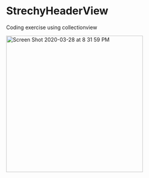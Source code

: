 # StrechyHeaderView

Coding exercise using collectionview 


<img width="368" alt="Screen Shot 2020-03-28 at 8 31 59 PM" src="https://user-images.githubusercontent.com/10080531/77837105-3d10bf80-7133-11ea-8f6d-4223132bb078.png">
